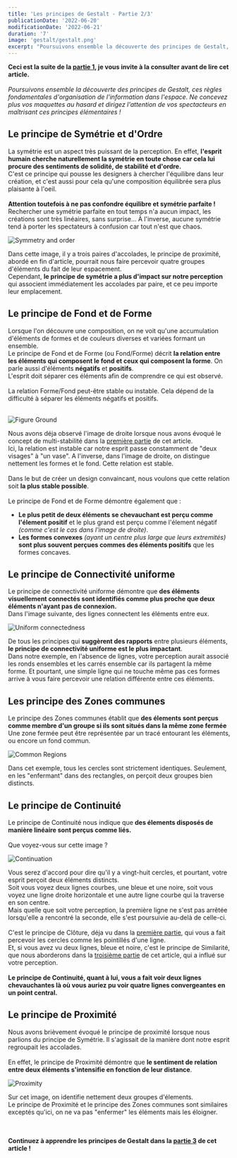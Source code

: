 ```yaml
---
title: 'Les principes de Gestalt - Partie 2/3'
publicationDate: '2022-06-20'
modificationDate: '2022-06-21'
duration: '7'
image: 'gestalt/gestalt.png'
excerpt: "Poursuivons ensemble la découverte des principes de Gestalt, ces règles fondamentales d'organisation de l'information dans l'espace. Ne concevez plus vos maquettes au hasard et dirigez l'attention de vos spectacteurs en maîtrisant ces principes élémentaires !"
---
```


**Ceci est la suite de la [partie 1](/blog/les-principes-de-gestalt-partie-1-3), je vous invite à la consulter avant de lire cet article.**<br/>
<br/>
_Poursuivons ensemble la découverte des principes de Gestalt, ces règles fondamentales d'organisation de l'information dans l'espace. Ne concevez plus vos maquettes au hasard et dirigez l'attention de vos spectacteurs en maîtrisant ces principes élémentaires !_

## Le principe de Symétrie et d'Ordre

La symétrie est un aspect très puissant de la perception. En effet, **l'esprit humain cherche naturellement la symétrie en toute chose car cela lui procure des sentiments de solidité, de stabilité et d'ordre.**<br/>
C'est ce principe qui pousse les designers à chercher l'équilibre dans leur création, et c'est aussi pour cela qu'une composition équilibrée sera plus plaisante à l'oeil.<br/>
<br/>
**Attention toutefois à ne pas confondre équilibre et symétrie parfaite !**<br/>
Rechercher une symétrie parfaite en tout temps n'a aucun impact, les créations sont très linéaires, sans surprise... À l'inverse, aucune symétrie tend à porter les spectateurs à confusion car tout n'est que chaos.
<br/>

![Symmetry and order](/images/blog/gestalt/symmetry.png)

Dans cette image, il y a trois paires d'accolades, le principe de proximité, abordé en fin d'article, pourrait nous faire percevoir quatre groupes d'éléments du fait de leur espacement.<br/>
Cependant, **le principe de symétrie a plus d'impact sur notre perception** qui associent immédiatement les accolades par paire, et ce peu importe leur emplacement.

## Le principe de Fond et de Forme

Lorsque l'on découvre une composition, on ne voit qu'une accumulation d'éléments de formes et de couleurs diverses et variées formant un ensemble.<br/>
Le principe de Fond et de Forme (ou Fond/Forme) décrit **la relation entre les éléments qui composent le fond et ceux qui composent la forme**. On parle aussi d'éléments **négatifs** et **positifs**.<br/>
L'esprit doit séparer ces éléments afin de comprendre ce qui est observé.<br/>
<br/>
La relation Forme/Fond peut-être stable ou instable. Cela dépend de la difficulté à séparer les éléments négatifs et positifs.<br/>
<br/>

![Figure Ground](/images/blog/gestalt/figure-ground.png)
<br/>

Nous avons déja observé l'image de droite lorsque nous avons évoqué le concept de multi-stabilité dans la [première partie](/blog/les-principes-de-gestalt-partie-1-3) de cet article.<br/>
Ici, la relation est instable car notre esprit passe constamment de "deux visages" à "un vase". A l'inverse, dans l'image de droite, on distingue nettement les formes et le fond. Cette relation est stable.<br/>
<br/>
Dans le but de créer un design convaincant, nous voulons que cette relation soit **la plus stable possible**.<br/>
<br/>
Le principe de Fond et de Forme démontre également que :

- **Le plus petit de deux éléments se chevauchant est perçu comme l'élement positif** et le plus grand est perçu comme l'élement négatif _(comme c'est le cas dans l'image de droite)_.
- **Les formes convexes** _(ayant un centre plus large que leurs extremités)_ **sont plus souvent perçues commes des éléments positifs** que les formes concaves.

## Le principe de Connectivité uniforme

Le principe de connectivité uniforme démontre que **des éléments visuellement connectés sont identifiés comme plus proche que deux éléments n'ayant pas de connexion.**<br/>
Dans l'image suivante, des lignes connectent les éléments entre eux.<br/>

![Uniform connectedness](/images/blog/gestalt/uniform-connectedness.png)
<br/>

De tous les principes qui **suggèrent des rapports** entre plusieurs éléments, **le principe de connectivité uniforme est le plus impactant**.<br/>
Dans notre exemple, en l'absence de lignes, votre perception aurait associé les ronds ensembles et les carrés ensemble car ils partagent la même forme. Et pourtant, une simple ligne qui ne touche même pas ces formes arrive à vous faire percevoir une relation différente entre ces éléments.

## Les principe des Zones communes

Le principe des Zones communes établit que **des élements sont perçus comme membre d'un groupe si ils sont situés dans la même zone fermée**<br/>
Une zone fermée peut être représentée par un tracé entourant les éléments, ou encore un fond commun.
<br/>

![Common Regions](/images/blog/gestalt/common-regions.png)

Dans cet exemple, tous les cercles sont strictement identiques. Seulement, en les "enfermant" dans des rectangles, on perçoit deux groupes bien distincts.<br/>

## Le principe de Continuité

Le principe de Continuité nous indique que **des élements disposés de manière linéaire sont perçus comme liés.**<br/>
<br/>
Que voyez-vous sur cette image ?<br/>

![Continuation](/images/blog/gestalt/continuation.png)
<br/>

Vous serez d'accord pour dire qu'il y a vingt-huit cercles, et pourtant, votre esprit perçoit deux éléments distincts.<br/>
Soit vous voyez deux lignes courbes, une bleue et une noire, soit vous voyez une ligne droite horizontale et une autre ligne courbe qui la traverse en son centre.<br/>
Mais quelle que soit votre perception, la première ligne ne s'est pas arrêtée lorsqu'elle a rencontré la seconde, elle s'est poursuivie au-delà de celle-ci.<br/>
<br/>
C'est le principe de Clôture, déja vu dans la [première partie](/blog/les-principes-de-gestalt-partie-1-3), qui vous a fait percevoir les cercles comme les pointillés d'une ligne.<br/>
Et, si vous avez vu deux lignes, bleue et noire, c'est le principe de Similarité, que nous aborderons dans la [troisième partie](/blog/les-principes-de-gestalt-partie-3-3) de cet article, qui a influé sur votre perception.<br/>
<br/>
**Le principe de Continuité, quant à lui, vous a fait voir deux lignes chevauchantes là où vous auriez pu voir quatre lignes convergeantes en un point central.**

## Le principe de Proximité

Nous avons brièvement évoqué le principe de proximité lorsque nous parlions du principe de Symétrie. Il s'agissait de la manière dont notre esprit regroupait les accolades.<br/>
<br/>
En effet, le principe de Proximité démontre que **le sentiment de relation entre deux éléments s'intensifie en fonction de leur distance**.

![Proximity](/images/blog/gestalt/proximity.png)
<br/>

Sur cet image, on identifie nettement deux groupes d'élements.<br/>
Le principe de Proximité et le principe des Zones communes sont similaires exceptés qu'ici, on ne va pas "enfermer" les éléments mais les éloigner.

<br/><br/>
**Continuez à apprendre les principes de Gestalt dans la [partie 3](/blog/les-principes-de-gestalt-partie-3-3) de cet article !**
